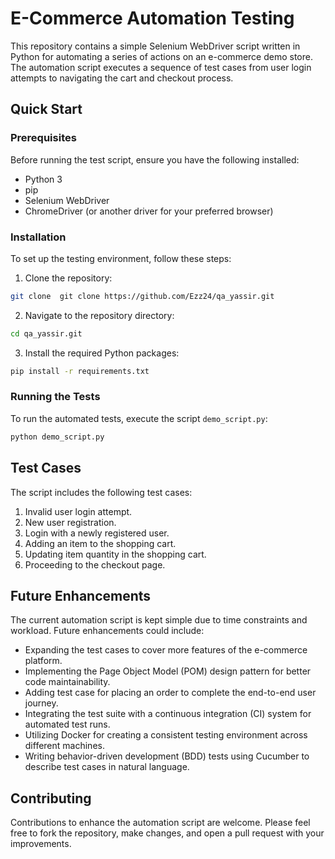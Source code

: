 # E-Commerce Automation Testing

This repository contains a simple Selenium WebDriver script written in Python for automating a series of actions on an e-commerce demo store. The automation script executes a sequence of test cases from user login attempts to navigating the cart and checkout process.

## Quick Start

### Prerequisites

Before running the test script, ensure you have the following installed:
- Python 3
- pip
- Selenium WebDriver
- ChromeDriver (or another driver for your preferred browser)

### Installation

To set up the testing environment, follow these steps:

1. Clone the repository:
```bash
git clone  git clone https://github.com/Ezz24/qa_yassir.git
```

2. Navigate to the repository directory:
```bash
cd qa_yassir.git
```

3. Install the required Python packages:
```bash
pip install -r requirements.txt
```

### Running the Tests

To run the automated tests, execute the script `demo_script.py`:

```bash
python demo_script.py
```

## Test Cases

The script includes the following test cases:

1. Invalid user login attempt.
2. New user registration.
3. Login with a newly registered user.
4. Adding an item to the shopping cart.
5. Updating item quantity in the shopping cart.
6. Proceeding to the checkout page.

## Future Enhancements

The current automation script is kept simple due to time constraints and workload. Future enhancements could include:

- Expanding the test cases to cover more features of the e-commerce platform.
- Implementing the Page Object Model (POM) design pattern for better code maintainability.
- Adding test case for placing an order to complete the end-to-end user journey.
- Integrating the test suite with a continuous integration (CI) system for automated test runs.
- Utilizing Docker for creating a consistent testing environment across different machines.
- Writing behavior-driven development (BDD) tests using Cucumber to describe test cases in natural language.

## Contributing

Contributions to enhance the automation script are welcome. Please feel free to fork the repository, make changes, and open a pull request with your improvements.
